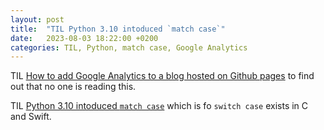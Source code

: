 ```yaml
---
layout: post
title:  "TIL Python 3.10 intoduced `match case`"
date:   2023-08-03 18:22:00 +0200
categories: TIL, Python, match case, Google Analytics
---
```

TIL [How to add Google Analytics to a blog hosted on Github pages](https://morotsman.github.io/blog,/google/analytics,/jekyll,/github/pages/2020/07/07/add-google-analytics.html) to find out that no one is reading this.

TIL [Python 3.10 intoduced `match case`](https://www.freecodecamp.org/news/python-switch-statement-switch-case-example/) which is fo `switch case` exists in C and Swift.
